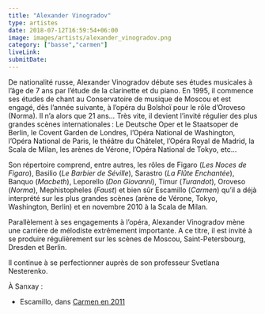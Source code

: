 ```yaml
---
title: "Alexander Vinogradov"
type: artistes
date: 2018-07-12T16:59:54+06:00
image: images/artists/alexander_vinogradov.png
category: ["basse","carmen"]
liveLink: 
submitDate: 
---
```


De nationalité russe, Alexander Vinogradov débute  ses études musicales à l’âge de 7 ans par l’étude de la clarinette et du piano. En 1995, il  commence ses études de chant au Conservatoire de musique de Moscou et est engagé, dès l’année suivante, à l’opéra du Bolshoï  pour le rôle d’Oroveso (Norma). Il n’a alors que 21 ans… Très vite, il devient l’invité régulier des plus grandes scènes internationales : Le Deutsche Oper et le Staatsoper de Berlin, le Covent Garden de Londres, l’Opéra National de Washington, l’Opéra National de Paris, le théâtre du Châtelet, l’Opéra Royal de Madrid, la Scala de Milan, les arènes de Vérone, l’Opéra National de Tokyo, etc…

Son répertoire comprend, entre autres, les rôles de Figaro (*Les Noces de Figaro*), Basilio (*Le Barbier de Séville*), Sarastro (*La Flûte Enchantée*), Banquo (*Macbeth*), Leporello (*Don Giovanni*), Timur (*Turandot*), Oroveso (*Norma*), Mephistopheles (*Faust*) et bien sûr Escamillo (*Carmen*) qu’il a déjà interprété sur les plus grandes scènes (arène de Vérone, Tokyo, Washington, Berlin) et en novembre 2010 à la Scala de Milan.

Parallèlement à ses engagements à l’opéra, Alexander Vinogradov mène une carrière de mélodiste extrêmement importante. A ce titre, il est invité à se produire régulièrement sur les scènes de Moscou, Saint-Petersbourg, Dresden et Berlin.

Il continue à se perfectionner auprès de son professeur Svetlana Nesterenko.



À Sanxay :
- Escamillo, dans [Carmen en 2011](/portfolio/2011_carmen/)



